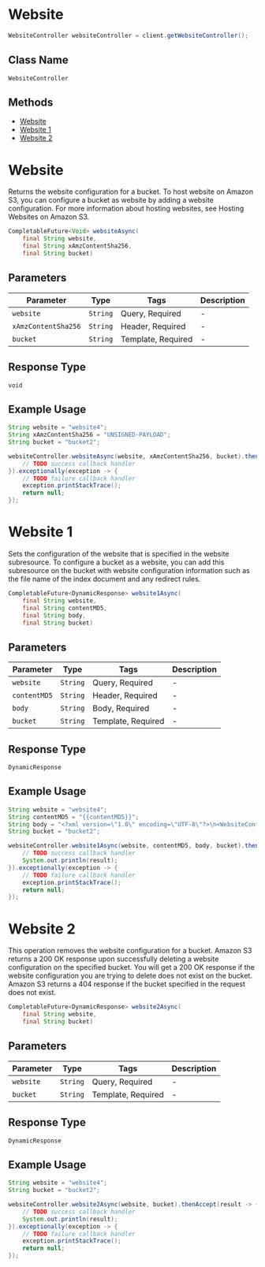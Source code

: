 # Website

```java
WebsiteController websiteController = client.getWebsiteController();
```

## Class Name

`WebsiteController`

## Methods

* [Website](../../doc/controllers/website.md#website)
* [Website 1](../../doc/controllers/website.md#website-1)
* [Website 2](../../doc/controllers/website.md#website-2)


# Website

Returns the website configuration for a bucket. To host website on Amazon S3, you can configure a bucket as website by adding a website configuration. For more information about hosting websites, see Hosting Websites on Amazon S3.

```java
CompletableFuture<Void> websiteAsync(
    final String website,
    final String xAmzContentSha256,
    final String bucket)
```

## Parameters

| Parameter | Type | Tags | Description |
|  --- | --- | --- | --- |
| `website` | `String` | Query, Required | - |
| `xAmzContentSha256` | `String` | Header, Required | - |
| `bucket` | `String` | Template, Required | - |

## Response Type

`void`

## Example Usage

```java
String website = "website4";
String xAmzContentSha256 = "UNSIGNED-PAYLOAD";
String bucket = "bucket2";

websiteController.websiteAsync(website, xAmzContentSha256, bucket).thenAccept(result -> {
    // TODO success callback handler
}).exceptionally(exception -> {
    // TODO failure callback handler
    exception.printStackTrace();
    return null;
});
```


# Website 1

Sets the configuration of the website that is specified in the website subresource. To configure a bucket as a website, you can add this subresource on the bucket with website configuration information such as the file name of the index document and any redirect rules.

```java
CompletableFuture<DynamicResponse> website1Async(
    final String website,
    final String contentMD5,
    final String body,
    final String bucket)
```

## Parameters

| Parameter | Type | Tags | Description |
|  --- | --- | --- | --- |
| `website` | `String` | Query, Required | - |
| `contentMD5` | `String` | Header, Required | - |
| `body` | `String` | Body, Required | - |
| `bucket` | `String` | Template, Required | - |

## Response Type

`DynamicResponse`

## Example Usage

```java
String website = "website4";
String contentMD5 = "{{contentMD5}}";
String body = "<?xml version=\"1.0\" encoding=\"UTF-8\"?>\n<WebsiteConfiguration xmlns=\"http://s3.amazonaws.com/doc/2006-03-01/\">\n    <IndexDocument>\n        <Suffix>index.html</Suffix>\n    </IndexDocument>\n    <ErrorDocument>\n        <Key>error.html</Key>\n    </ErrorDocument>\n</WebsiteConfiguration>";
String bucket = "bucket2";

websiteController.website1Async(website, contentMD5, body, bucket).thenAccept(result -> {
    // TODO success callback handler
    System.out.println(result);
}).exceptionally(exception -> {
    // TODO failure callback handler
    exception.printStackTrace();
    return null;
});
```


# Website 2

This operation removes the website configuration for a bucket. Amazon S3 returns a 200 OK response upon successfully deleting a website configuration on the specified bucket. You will get a 200 OK response if the website configuration you are trying to delete does not exist on the bucket. Amazon S3 returns a 404 response if the bucket specified in the request does not exist.

```java
CompletableFuture<DynamicResponse> website2Async(
    final String website,
    final String bucket)
```

## Parameters

| Parameter | Type | Tags | Description |
|  --- | --- | --- | --- |
| `website` | `String` | Query, Required | - |
| `bucket` | `String` | Template, Required | - |

## Response Type

`DynamicResponse`

## Example Usage

```java
String website = "website4";
String bucket = "bucket2";

websiteController.website2Async(website, bucket).thenAccept(result -> {
    // TODO success callback handler
    System.out.println(result);
}).exceptionally(exception -> {
    // TODO failure callback handler
    exception.printStackTrace();
    return null;
});
```

